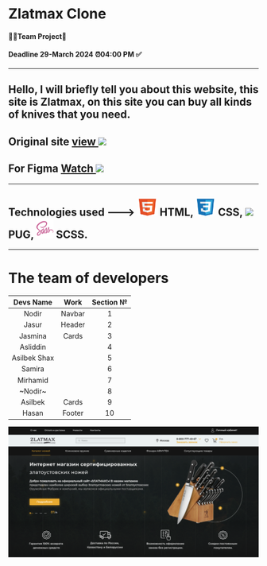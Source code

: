 # Zlatmax Clone
<h4>👨‍💻Team Project📂</h4>
<h4>Deadline 29-March 2024 ⏰04:00 PM ✅</h4>

---

<h2>Hello, I will briefly tell you about this website, this site is Zlatmax, on this site you can buy all kinds of knives that you need.</h2>
<h2>Original site <a href="https://www.zlatmax.ru/">view <img src="https://www.southerncompany.com/content/dam/southerncompany/icons/78x78-icons/future-website-icon.png" width="40px"></a></h2>
<h2>For Figma <a href="https://www.figma.com/file/S71G1ABNrnyajCLSm8b1se/zlatmax---catalog-(Community)?type=design&node-id=39-33&mode=design&t=Eg4D0I2ynYUW9CeW-0" target="_blank">Watch <img src="https://cdn4.iconfinder.com/data/icons/logos-brands-in-colors/3000/figma-logo-512.png" width="60px"></a></h2>

---
<h2>Technologies used --->
  <img src="https://github.com/devicons/devicon/blob/master/icons/html5/html5-original.svg" title="html5" alt="html5" width="40" height="35px"/> HTML,
  <img src="https://github.com/devicons/devicon/blob/master/icons/css3/css3-original.svg" title="css" alt="css3" width="40" height="35"/> CSS,
  <img src="https://camo.githubusercontent.com/09c2a1a99598f0db12c8f35ba1cccbe745f0ec12f1db1cd0e7b7cf8e9efdb666/68747470733a2f2f7075676a732e6f72672f696d616765732f66617669636f6e2d33327833322e706e67" width="40px"> PUG,
  <img src="https://github.com/devicons/devicon/blob/master/icons/sass/sass-original.svg" title="sass/scss" alt="sass/scss" width="35" height="40"/> SCSS.
</h2>

---

# The team of developers

| Devs Name | Work | Section № |
|:-:|:-:|:-:|
| Nodir | Navbar | 1
| Jasur | Header | 2
| Jasmina | Cards | 3
| Asliddin | | 4
| Asilbek Shax | | 5
| Samira | | 6
| Mirhamid | | 7
| ~Nodir~ | | 8
| Asilbek | Cards | 9
| Hasan | Footer | 10

<img src="./Watch/Watch.png">
